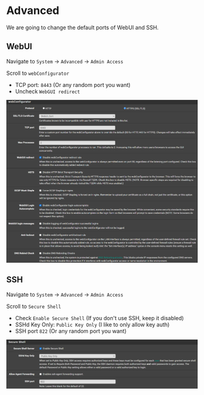 # Advanced

We are going to change the default ports of WebUI and SSH.

## WebUI

Navigate to `System` -> `Advanced` -> `Admin Access`

Scroll to `webConfigurator`
- TCP port: `8443` (Or any random port you want)
- Uncheck `WebGUI redirect`

![general-advanced-webui](img/general-advanced-webui.png)

## SSH

Navigate to `System` -> `Advanced` -> `Admin Access`

Scroll to `Secure Shell`

- Check `Enable Secure Shell` (If you don't use SSH, keep it disabled)
- SSHd Key Only: `Public Key Only` (I like to only allow key auth)
- SSH port `822` (Or any random port you want)

![general-advanced-ssh](img/general-advanced-ssh.png)
